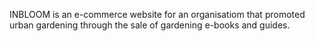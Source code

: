 INBLOOM is an e-commerce website for an organisatiom that promoted urban gardening through the sale of gardening e-books and guides.
